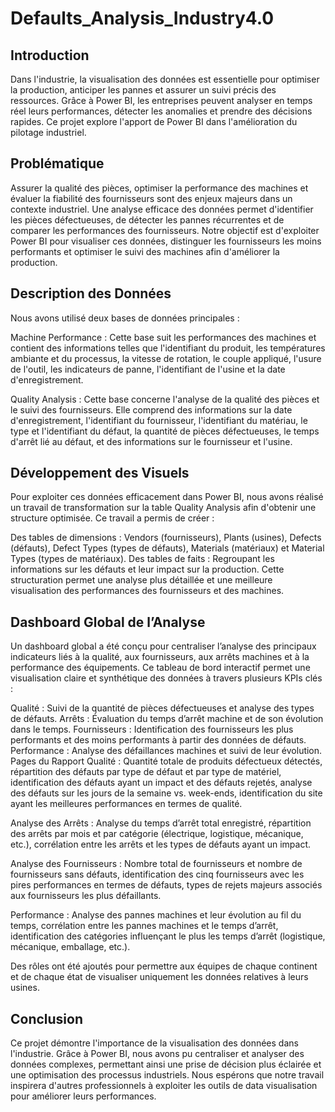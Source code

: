 # Defaults_Analysis_Industry4.0
## Introduction
Dans l'industrie, la visualisation des données est essentielle pour optimiser la production, anticiper les pannes et assurer un suivi précis des ressources. Grâce à Power BI, les entreprises peuvent analyser en temps réel leurs performances, détecter les anomalies et prendre des décisions rapides. Ce projet explore l'apport de Power BI dans l'amélioration du pilotage industriel.

## Problématique
Assurer la qualité des pièces, optimiser la performance des machines et évaluer la fiabilité des fournisseurs sont des enjeux majeurs dans un contexte industriel. Une analyse efficace des données permet d'identifier les pièces défectueuses, de détecter les pannes récurrentes et de comparer les performances des fournisseurs. Notre objectif est d'exploiter Power BI pour visualiser ces données, distinguer les fournisseurs les moins performants et optimiser le suivi des machines afin d'améliorer la production.

## Description des Données
Nous avons utilisé deux bases de données principales :

Machine Performance : Cette base suit les performances des machines et contient des informations telles que l'identifiant du produit, les températures ambiante et du processus, la vitesse de rotation, le couple appliqué, l'usure de l'outil, les indicateurs de panne, l'identifiant de l'usine et la date d'enregistrement.

Quality Analysis : Cette base concerne l'analyse de la qualité des pièces et le suivi des fournisseurs. Elle comprend des informations sur la date d'enregistrement, l'identifiant du fournisseur, l'identifiant du matériau, le type et l'identifiant du défaut, la quantité de pièces défectueuses, le temps d'arrêt lié au défaut, et des informations sur le fournisseur et l'usine.

## Développement des Visuels
Pour exploiter ces données efficacement dans Power BI, nous avons réalisé un travail de transformation sur la table Quality Analysis afin d'obtenir une structure optimisée. Ce travail a permis de créer :

Des tables de dimensions : Vendors (fournisseurs), Plants (usines), Defects (défauts), Defect Types (types de défauts), Materials (matériaux) et Material Types (types de matériaux).
Des tables de faits : Regroupant les informations sur les défauts et leur impact sur la production.
Cette structuration permet une analyse plus détaillée et une meilleure visualisation des performances des fournisseurs et des machines.

## Dashboard Global de l’Analyse
Un dashboard global a été conçu pour centraliser l’analyse des principaux indicateurs liés à la qualité, aux fournisseurs, aux arrêts machines et à la performance des équipements. Ce tableau de bord interactif permet une visualisation claire et synthétique des données à travers plusieurs KPIs clés :

Qualité : Suivi de la quantité de pièces défectueuses et analyse des types de défauts.
Arrêts : Évaluation du temps d’arrêt machine et de son évolution dans le temps.
Fournisseurs : Identification des fournisseurs les plus performants et des moins performants à partir des données de défauts.
Performance : Analyse des défaillances machines et suivi de leur évolution.
Pages du Rapport
Qualité : Quantité totale de produits défectueux détectés, répartition des défauts par type de défaut et par type de matériel, identification des défauts ayant un impact et des défauts rejetés, analyse des défauts sur les jours de la semaine vs. week-ends, identification du site ayant les meilleures performances en termes de qualité.

Analyse des Arrêts : Analyse du temps d’arrêt total enregistré, répartition des arrêts par mois et par catégorie (électrique, logistique, mécanique, etc.), corrélation entre les arrêts et les types de défauts ayant un impact.

Analyse des Fournisseurs : Nombre total de fournisseurs et nombre de fournisseurs sans défauts, identification des cinq fournisseurs avec les pires performances en termes de défauts, types de rejets majeurs associés aux fournisseurs les plus défaillants.

Performance : Analyse des pannes machines et leur évolution au fil du temps, corrélation entre les pannes machines et le temps d’arrêt, identification des catégories influençant le plus les temps d’arrêt (logistique, mécanique, emballage, etc.).

Des rôles ont été ajoutés pour permettre aux équipes de chaque continent et de chaque état de visualiser uniquement les données relatives à leurs usines.

## Conclusion
Ce projet démontre l'importance de la visualisation des données dans l'industrie. Grâce à Power BI, nous avons pu centraliser et analyser des données complexes, permettant ainsi une prise de décision plus éclairée et une optimisation des processus industriels. Nous espérons que notre travail inspirera d'autres professionnels à exploiter les outils de data visualisation pour améliorer leurs performances.

